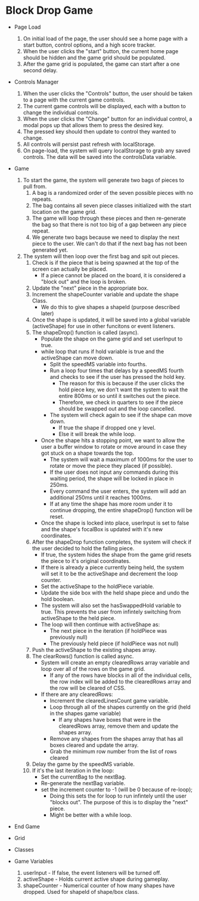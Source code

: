 # Block Drop Game

- Page Load
    1. On initial load of the page, the user should see a home page with a start button, control options, and a high score tracker.
    2. When the user clicks the "start" button, the current home page should be hidden and the game grid should be populated.
    3. After the game grid is populated, the game can start after a one second delay.

-  Controls Manager
    1. When the user clicks the "Controls" button, the user should be taken to a page with the current game controls.
    2. The current game controls will be displayed, each with a button to change the individual controls.
    3. When the user clicks the "Change" button for an individual control, a modal pops up that allows them to press the desired key.
    4. The pressed key should then update to control they wanted to change.
    5. All controls will persist past refresh with localStorage.
    6. On page-load, the system will query localStorage to grab any saved controls. The data will be saved into the controlsData variable.

- Game
    1. To start the game, the system will generate two bags of pieces to pull from.
        1. A bag is a randomized order of the seven possible pieces with no repeats.
        2. The bag contains all seven piece classes initialized with the start location on the game grid.
        3. The game will loop through these pieces and then re-generate the bag so that there is not too big of a gap between any piece repeat.
        4. We generate two bags because we need to display the next piece to the user. We can't do that if the next bag has not been generated yet.
    2. The system will then loop over the first bag and spit out pieces.
        1. Check is if the piece that is being spawned at the top of the screen can actually be placed.
            - If a piece cannot be placed on the board, it is considered a "block out" and the loop is broken.
        2. Update the "next" piece in the appropriate box.
        3. Increment the shapeCounter variable and update the shape Class.
            - We do this to give shapes a shapeId (purpose described later)
        4. Once the shape is updated, it will be saved into a global variable (activeShape) for use in other funcitons or event listeners.
        5. The shapeDrop() function is called (async).
            - Populate the shape on the game grid and set userInput to true.
            - while loop that runs if hold variable is true and the activeShape can move down.
                - Split the speedMS variable into fourths.
                - Run a loop four times that delays by a speedMS fourth and checks to see if the user has pressed the hold key.
                    - The reason for this is because if the user clicks the hold piece key, we don't want the system to wait the entire 800ms or so until it switches out the piece.
                    - Therefore, we check in quarters to see if the piece should be swapped out and the loop cancelled.
                - The system will check again to see if the shape can move down.
                    - If true the shape if dropped one y level.
                    - Else it will break the while loop.
            - Once the shape hits a stopping point, we want to allow the user a buffer window to rotate or move around in case they got stuck on a shape towards the top.
                - The system will wait a maximum of 1000ms for the user to rotate or move the piece they placed (if possible).
                - If the user does not input any commands during this waiting period, the shape will be locked in place in 250ms.
                - Every command the user enters, the system will add an additional 250ms until it reaches 1000ms.
                - If at any time the shape has more room under it to continue dropping, the entire shapeDrop() function will be reset.
            - Once the shape is locked into place, userInput is set to false and the shape's focalBox is updated with it's new coordinates.
        6. After the shapeDrop function completes, the system will check if the user decided to hold the falling piece.
            - If true, the system hides the shape from the game grid resets the piece to it's original coordinates.
            - If there is already a piece currently being held, the system will set it to be the activeShape and decrement the loop counter.
            - Set the activeShape to the holdPiece variable.
            - Update the side box with the held shape piece and undo the hold boolean.
            - The system will also set the hasSwappedHold variable to true. This prevents the user from infintely switching from activeShape to the held piece.
            - The loop will then continue with activeShape as:
                - The next piece in the iteration (if holdPiece was previously null)
                - The previously held piece (if holdPiece was not null)
        7. Push the activeShape to the existing shapes array.
        8. The clearRows() function is called async.
            - System will create an empty clearedRows array variable and loop over all of the rows on the game grid.
                - If any of the rows have blocks in all of the individual cells, the row index will be added to the clearedRows array and the row will be cleared of CSS.
            - If there are any clearedRows:
                - Increment the clearedLinesCount game variable.
                - Loop through all of the shapes currently on the grid (held in the shapes game variable)
                    - If any shapes have boxes that were in the clearedRows array, remove them and update the shapes array.
                - Remove any shapes from the shapes array that has all boxes cleared and update the array.
                - Grab the minimum row number from the list of rows cleared
        9. Delay the game by the speedMS variable.
        10. If it's the last iteration in the loop:
            - Set the currentBag to the nextBag.
            - Re-generate the nextBag variable.
            - set the increment counter to -1 (will be 0 because of re-loop);
                - Doing this sets the for loop to run infintely until the user "blocks out". The purpose of this is to display the "next" piece.
                - Might be better with a while loop.

- End Game

- Grid

- Classes

- Game Variables
    1. userInput - If false, the event listeners will be turned off.
    2. activeShape - Holds current active shape during gameplay.
    3. shapeCounter - Numerical counter of how many shapes have dropped. Used for shapeId of shape/box class.